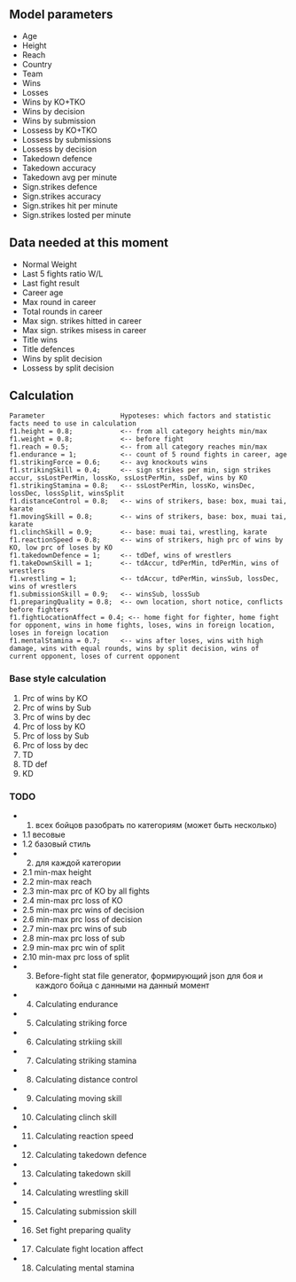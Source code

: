 
## Model parameters

- Age 
- Height 
- Reach 
- Country
- Team
- Wins 
- Losses 
- Wins by KO+TKO
- Wins by decision
- Wins by submission
- Lossess by KO+TKO
- Lossess by submissions
- Lossess by decision
- Takedown defence
- Takedown accuracy
- Takedown avg per minute
- Sign.strikes defence
- Sign.strikes accuracy
- Sign.strikes hit per minute
- Sign.strikes losted per minute

## Data needed at this moment

- Normal Weight
- Last 5 fights ratio W/L 
- Last fight result 
- Career age
- Max round in career
- Total rounds in career
- Max sign. strikes hitted in career
- Max sign. strikes misess in career
- Title wins
- Title defences
- Wins by split decision
- Lossess by split decision

## Calculation

```
Parameter                   Hypoteses: which factors and statistic facts need to use in calculation
f1.height = 0.8;            <-- from all category heights min/max
f1.weight = 0.8;            <-- before fight
f1.reach = 0.5;             <-- from all category reaches min/max
f1.endurance = 1;           <-- count of 5 round fights in career, age
f1.strikingForce = 0.6;     <-- avg knockouts wins
f1.strikingSkill = 0.4;     <-- sign strikes per min, sign strikes accur, ssLostPerMin, lossKo, ssLostPerMin, ssDef, wins by KO
f1.strikingStamina = 0.8;   <-- ssLostPerMin, lossKo, winsDec, lossDec, lossSplit, winsSplit
f1.distanceControl = 0.8;   <-- wins of strikers, base: box, muai tai, karate
f1.movingSkill = 0.8;       <-- wins of strikers, base: box, muai tai, karate
f1.clinchSkill = 0.9;       <-- base: muai tai, wrestling, karate
f1.reactionSpeed = 0.8;     <-- wins of strikers, high prc of wins by KO, low prc of loses by KO
f1.takedownDefence = 1;     <-- tdDef, wins of wrestlers
f1.takeDownSkill = 1;       <-- tdAccur, tdPerMin, tdPerMin, wins of wrestlers
f1.wrestling = 1;           <-- tdAccur, tdPerMin, winsSub, lossDec, wins of wrestlers
f1.submissionSkill = 0.9;   <-- winsSub, lossSub
f1.preparingQuality = 0.8;  <-- own location, short notice, conflicts before fighters
f1.fightLocationAffect = 0.4; <-- home fight for fighter, home fight for opponent, wins in home fights, loses, wins in foreign location, loses in foreign location
f1.mentalStamina = 0.7;     <-- wins after loses, wins with high damage, wins with equal rounds, wins by split decision, wins of current opponent, loses of current opponent
```

### Base style calculation

1. Prc of wins by KO
2. Prc of wins by Sub
3. Prc of wins by dec
4. Prc of loss by KO
5. Prc of loss by Sub
6. Prc of loss by dec
7. TD
8. TD def
9. KD

### TODO
 * 1. всех бойцов разобрать по категориям (может быть несколько)
 *  1.1 весовые
 *  1.2 базовый стиль
 * 2. для каждой категории
 *  2.1 min-max height
 *  2.2 min-max reach
 *  2.3 min-max prc of KO by all fights
 *  2.4 min-max prc loss of KO
 *  2.5 min-max prc wins of decision
 *  2.6 min-max prc loss of decision
 *  2.7 min-max prc wins of sub
 *  2.8 min-max prc loss of sub
 *  2.9 min-max prc win of split
 *  2.10 min-max prc loss of split
 * 3. Before-fight stat file generator, формирующий json для боя и каждого бойца с данными на данный момент
 * 4. Calculating endurance
 * 5. Calculating striking force
 * 6. Calculating strkiing skill
 * 7. Calculating striking stamina
 * 8. Calculating distance control
 * 9. Calculating moving skill
 * 10. Calculating clinch skill
 * 11. Calculating reaction speed
 * 12. Calculating takedown defence
 * 13. Calculating takedown skill
 * 14. Calculating wrestling skill
 * 15. Calculating submission skill
 * 16. Set fight preparing quality
 * 17. Calculate fight location affect
 * 18. Calculating mental stamina
